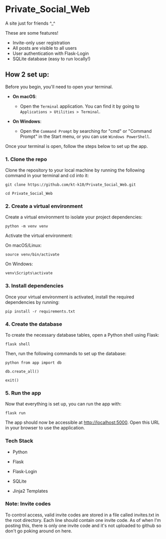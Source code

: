 # Private_Social_Web

A site just for friends ^_^

 These are some features!
- Invite-only user registration
- All posts are visible to all users
- User authentication with Flask-Login
- SQLite database (easy to run locally!)

## How 2 set up:

Before you begin, you'll need to open your terminal. 

- **On macOS**: 
  - Open the `Terminal` application. You can find it by going to `Applications > Utilities > Terminal`.

- **On Windows**:
  - Open the `Command Prompt` by searching for "cmd" or "Command Prompt" in the Start menu, or you can use `Windows PowerShell`.

Once your terminal is open, follow the steps below to set up the app.


### 1. Clone the repo
Clone the repository to your local machine by running the following command in your terminal and cd into it:

```git clone https://github.com/kt-k10/Private_Social_Web.git```

```cd Private_Social_Web ```

### 2. Create a virtual environment
Create a virtual environment to isolate your project dependencies:

```python -m venv venv ```

Activate the virtual environment:

On macOS/Linux:

```source venv/bin/activate ```

On Windows:

```venv\Scripts\activate ```

### 3. Install dependencies
Once your virtual environment is activated, install the required dependencies by running:

```pip install -r requirements.txt ```

### 4. Create the database
To create the necessary database tables, open a Python shell using Flask:

```flask shell ```

Then, run the following commands to set up the database:

```python from app import db```

```db.create_all()```

```exit()```

### 5. Run the app
Now that everything is set up, you can run the app with:

```flask run ```

The app should now be accessible at [http://localhost:5000](http://127.0.0.1:5000/
). Open this URL in your browser to use the application.

### Tech Stack
- Python

- Flask 

- Flask-Login 

- SQLite

- Jinja2 Templates

### Note: Invite codes

To control access, valid invite codes are stored in a file called invites.txt in the root directory. Each line should contain one invite code. As of when I'm posting this, there is only one invite code and it's not uploaded to github so don't go poking around on here.




